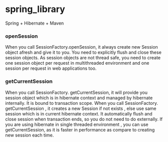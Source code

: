 # spring_library
Spring + Hibernate + Maven

### openSession
When you call SessionFactory.openSession, it always create new Session object afresh and give it to you. You need to explicitly flush and close these session objects. As session objects are not thread safe, you need to create one session object per request in multithreaded environment and one session per request in web applications too.
### getCurrentSession
When you call SessionFactory. getCurrentSession, it will provide you session object which is in hibernate context and managed by hibernate internally. It is bound to transaction scope.
When you call SessionFactory. getCurrentSession , it creates a new Session if not exists , else use same session which is in current hibernate context. It automatically flush and close session when transaction ends, so you do not need to do externally.
If you are using hibernate in single threaded environment , you can use getCurrentSession, as it is faster in performance as compare to creating  new session each time.
